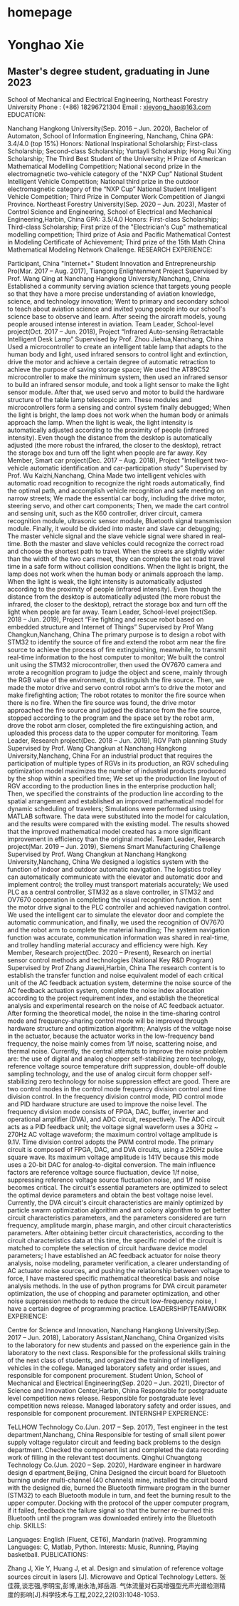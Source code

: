 # homepage
# Yonghao Xie
## Master's degree student, graduating in June 2023

School of Mechanical and Electrical Engineering, Northeast Forestry University
Phone : (+86) 18296721304
Email : xieyong_hao@163.com
EDUCATION:

Nanchang Hangkong University(Sep. 2016 – Jun. 2020), Bachelor of Automaton, School of Information Engineering, Nanchang, China
GPA: 3.4/4.0 (top 15%)
Honors: National Inspirational Scholarship; First-class Scholarship; Second-class Scholarship; Yuntayli Scholarship; Hong Rui Xing Scholarship; The Third Best Student of the University; H Prize of American Mathematical Modelling Competition; National second prize in the electromagnetic two-vehicle category of the "NXP Cup” National Student Intelligent Vehicle Competition; National third prize in the outdoor electromagnetic category of the “NXP Cup” National Student Intelligent Vehicle Competition; Third Prize in Computer Work Competition of Jiangxi Province.
Northeast Forestry University(Sep. 2020 – Jun. 2023), Master of Control Science and Engineering, School of Electrical and Mechanical Engineering,Harbin, China
GPA: 3.5/4.0
Honors: First-class Scholarship; Third-class Scholarship; First prize of the "Electrician's Cup" mathematical modelling competition; Third prize of Asia and Pacific Mathematical Contest in Modeling Certificate of Achievement; Third prize of the 15th Math China Mathematical Modeling Network Challenge.
RESEARCH EXPERIENCE:

Participant, China "Internet+" Student Innovation and Entrepreneurship Pro(Mar. 2017 – Aug. 2017), Tiangong Enlightenment Project Supervised by Prof. Wang Qing at Nanchang Hangkong University,Nanchang, China
Established a community serving aviation science that targets young people so that they have a more precise understanding of aviation knowledge, science, and technology innovation;
Went to primary and secondary school to teach about aviation science and invited young people into our school's science base to observe and learn. After seeing the aircraft models, young people aroused intense interest in aviation.
Team Leader, School-level project(Oct. 2017 – Jun. 2018), Project “Infrared Auto-sensing Retractable Intelligent Desk Lamp” Supervised by Prof. Zhou Jiehua,Nanchang, China
Used a microcontroller to create an intelligent table lamp that adapts to the human body and light, used infrared sensors to control light and extinction, drive the motor and achieve a certain degree of automatic retraction to achieve the purpose of saving storage space;
We used the AT89C52 microcontroller to make the minimum system, then used an infrared sensor to build an infrared sensor module, and took a light sensor to make the light sensor module. After that, we used servo and motor to build the hardware structure of the table lamp telescopic arm. These modules and microcontrollers form a sensing and control system finally debugged;
When the light is bright, the lamp does not work when the human body or animals approach the lamp. When the light is weak, the light intensity is automatically adjusted according to the proximity of people (infrared intensity). Even though the distance from the desktop is automatically adjusted (the more robust the infrared, the closer to the desktop), retract the storage box and turn off the light when people are far away.
Key Member, Smart car project(Dec. 2017 – Aug. 2018), Project “Intelligent two-vehicle automatic identification and car-participation study” Supervised by Prof. Wu Kaizhi,Nanchang, China
Made two intelligent vehicles with automatic road recognition to recognize the right roads automatically, find the optimal path, and accomplish vehicle recognition and safe meeting on narrow streets;
We made the essential car body, including the drive motor, steering servo, and other cart components; Then, we made the cart control and sensing unit, such as the K60 controller, driver circuit, camera recognition module, ultrasonic sensor module, Bluetooth signal transmission module. Finally, it would be divided into master and slave car debugging;
The master vehicle signal and the slave vehicle signal were shared in real-time. Both the master and slave vehicles could recognize the correct road and choose the shortest path to travel. When the streets are slightly wider than the width of the two cars meet, they can complete the set road travel time in a safe form without collision conditions.
When the light is bright, the lamp does not work when the human body or animals approach the lamp. When the light is weak, the light intensity is automatically adjusted according to the proximity of people (infrared intensity). Even though the distance from the desktop is automatically adjusted (the more robust the infrared, the closer to the desktop), retract the storage box and turn off the light when people are far away.
Team Leader, School-level project(Sep. 2018 – Jun. 2019), Project “Fire fighting and rescue robot based on embedded structure and Internet of Things” Supervised by Prof Wang Changkun,Nanchang, China
The primary purpose is to design a robot with STM32 to identify the source of fire and extend the robot arm near the fire source to achieve the process of fire extinguishing, meanwhile, to transmit real-time information to the host computer to monitor;
We built the control unit using the STM32 microcontroller, then used the OV7670 camera and wrote a recognition program to judge the object and scene, mainly through the RGB value of the environment, to distinguish the fire source. Then, we made the motor drive and servo control robot arm's to drive the motor and make firefighting action;
The robot rotates to monitor the fire source when there is no fire. When the fire source was found, the drive motor approached the fire source and judged the distance from the fire source, stopped according to the program and the space set by the robot arm, drove the robot arm closer, completed the fire extinguishing action, and uploaded this process data to the upper computer for monitoring.
Team Leader, Research project(Dec. 2018 – Jun. 2019), RGV Path planning Study Supervised by Prof. Wang Changkun at Nanchang Hangkong University,Nanchang, China
For an industrial product that requires the participation of multiple types of RGVs in its production, an RGV scheduling optimization model maximizes the number of industrial products produced by the shop within a specified time;
We set up the production line layout of RGV according to the production lines in the enterprise production hall; Then, we specified the constraints of the production line according to the spatial arrangement and established an improved mathematical model for dynamic scheduling of travelers;
Simulations were performed using MATLAB software. The data were substituted into the model for calculation, and the results were compared with the existing model. The results showed that the improved mathematical model created has a more significant improvement in efficiency than the original model.
Team Leader, Research project(Mar. 2019 – Jun. 2019), Siemens Smart Manufacturing Challenge Supervised by Prof. Wang Changkun at Nanchang Hangkong University,Nanchang, China
We designed a logistics system with the function of indoor and outdoor automatic navigation. The logistics trolley can automatically communicate with the elevator and automatic door and implement control; the trolley must transport materials accurately;
We used PLC as a central controller, STM32 as a slave controller, in STM32 and OV7670 cooperation in completing the visual recognition function. It sent the motor drive signal to the PLC controller and achieved navigation control. We used the intelligent car to simulate the elevator door and complete the automatic communication, and finally, we used the recognition of OV7670 and the robot arm to complete the material handling;
The system navigation function was accurate, communication information was shared in real-time, and trolley handling material accuracy and efficiency were high.
Key Member, Research project(Dec. 2020 – Present), Research on inertial sensor control methods and technologies (National Key R&D Program) Supervised by Prof Zhang Jiawei,Harbin, China
The research content is to establish the transfer function and noise equivalent model of each critical unit of the AC feedback actuation system, determine the noise source of the AC feedback actuation system, complete the noise index allocation according to the project requirement index, and establish the theoretical analysis and experimental research on the noise of AC feedback actuator. After forming the theoretical model, the noise in the time-sharing control mode and frequency-sharing control mode will be improved through hardware structure and optimization algorithm;
Analysis of the voltage noise in the actuator, because the actuator works in the low-frequency band frequency, the noise mainly comes from 1/f noise, scattering noise, and thermal noise. Currently, the central attempts to improve the noise problem are: the use of digital and analog chopper self-stabilizing zero technology, reference voltage source temperature drift suppression, double-off double sampling technology, and the use of analog circuit form chopper self-stabilizing zero technology for noise suppression effect are good. There are two control modes in the control mode frequency division control and time division control. In the frequency division control mode, PID control mode and PID hardware structure are used to improve the noise level. The frequency division mode consists of FPGA, DAC, buffer, inverter and operational amplifier (DVA), and ADC circuit, respectively. The ADC circuit acts as a PID feedback unit; the voltage signal waveform uses a 30Hz ~ 270Hz AC voltage waveform; the maximum control voltage amplitude is 9.1V. Time division control adopts the PWM control mode. The primary circuit is composed of FPGA, DAC, and DVA circuits, using a 250Hz pulse square wave. Its maximum voltage amplitude is 141V because this mode uses a 20-bit DAC for analog-to-digital conversion. The main influence factors are reference voltage source fluctuation, device 1/f noise, suppressing reference voltage source fluctuation noise, and 1/f noise becomes critical. The circuit's essential parameters are optimized to select the optimal device parameters and obtain the best voltage noise level. Currently, the DVA circuit's circuit characteristics are mainly optimized by particle swarm optimization algorithm and ant colony algorithm to get better circuit characteristics parameters, and the parameters considered are turn frequency, amplitude margin, phase margin, and other circuit characteristics parameters. After obtaining better circuit characteristics, according to the circuit characteristics data at this time, the specific model of the circuit is matched to complete the selection of circuit hardware device model parameters;
I have established an AC feedback actuator for noise theory analysis, noise modeling, parameter verification, a clearer understanding of AC actuator noise sources, and pushing the relationship between voltage to force, I have mastered specific mathematical theoretical basis and noise analysis methods. In the use of python programs for DVA circuit parameter optimization, the use of chopping and parameter optimization, and other noise suppression methods to reduce the circuit low-frequency noise, I have a certain degree of programming practice.
LEADERSHIP/TEAMWORK EXPERIENCE:

Centre for Science and Innovation, Nanchang Hangkong University(Sep. 2017 – Jun. 2018), Laboratory Assistant,Nanchang, China
Organized visits to the laboratory for new students and passed on the experience gain in the laboratory to the next class.
Responsible for the professional skills training of the next class of students, and organized the training of intelligent vehicles in the college.
Managed laboratory safety and order issues, and responsible for component procurement.
Student Union, School of Mechanical and Electrical Engineering(Sep. 2020 – Jun. 2021), Director of Science and Innovation Center,Harbin, China
Responsible for postgraduate level competition news release.
Responsible for postgraduate level competition news release.
Managed laboratory safety and order issues, and responsible for component procurement.
INTERNSHIP EXPERIENCE:

TeLLHOW Technology Co.(Jun. 2017 – Sep. 2017), Test engineer in the test department,Nanchang, China
Responsible for testing of small silent power supply voltage regulator circuit and feeding back problems to the design department.
Checked the component list and completed the data recording work of filling in the relevant test documents.
Qinghui Chuangtong Technology Co.(Jun. 2020 – Sep. 2020), Hardware engineer in hardware design d epartment,Beijing, China
Designed the circuit board for Bluetooth burning under multi-channel (40 channels) mine, installed the circuit board with the designed die, burned the Bluetooth firmware program in the burner (STM32) to each Bluetooth module in turn, and feet the burning result to the upper computer. Docking with the protocol of the upper computer program, if it failed, feedback the failure signal so that the burner re-burned this Bluetooth until the program was downloaded entirely into the Bluetooth chip.
SKILLS:

Languages: English (Fluent, CET6), Mandarin (native).
Programming Languages: C, Matlab, Python.
Interests: Music, Running, Playing basketball.
PUBLICATIONS:

Zhang J, Xie Y, Huang J, et al. Design and simulation of reference voltage sources circuit in lasers [J]. Microwave and Optical Technology Letters.
张佳薇,谈志强,李明宝,彭博,谢永浩,郑岳涵. 气体流量对石英增强型光声光谱检测精度的影响[J].科学技术与工程,2022,22(03):1048-1053.
 
 

